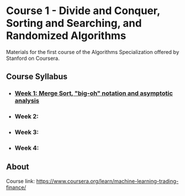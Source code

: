 # Course 1 - Divide and Conquer, Sorting and Searching, and Randomized Algorithms

Materials for the first course of the Algorithms Specialization offered by Stanford on Coursera.

## Course Syllabus

+ ### [Week 1: Merge Sort, "big-oh" notation and asymptotic analysis](https://github.com/PeterQiu0516/Stanford-Algorithms/tree/master/Course%201%20-%20%20Divide%20and%20Conquer%2C%20Sorting%20and%20Searching%2C%20and%20Randomized%20Algorithms/Week%201)

+ ### Week 2:


+ ### Week 3: 

  
+ ### Week 4: 



## About

Course link: https://www.coursera.org/learn/machine-learning-trading-finance/
